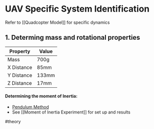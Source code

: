 # UAV Specific System Identification

Refer to [[Quadcopter Model]] for specific dynamics

## 1. Determing mass and rotational properties
| Property | Value |
|-|-|
|Mass | 700g |
|X Distance | 85mm |
|Y Distance | 133mm|
|Z Distance | 17mm|

#### Determining the moment of Inertia:
- [Pendulum Method](https://www.researchgate.net/publication/259077032_A_PRACTICAL_METHOD_FOR_DETERMINATION_OF_THE_MOMENTS_OF_INERTIA_OF_UNMANNED_AERIAL_VEHICLES)
- See [[Moment of Inertia Experiment]] for set up and results

#theory 